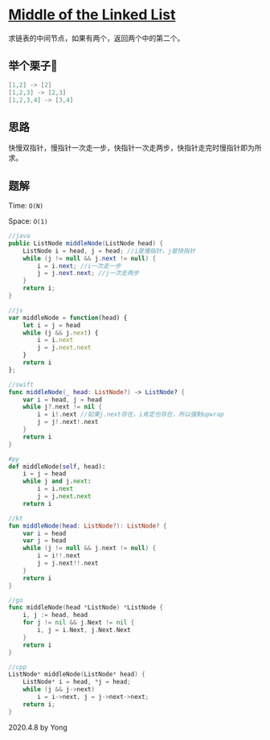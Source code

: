 # [Middle of the Linked List](https://leetcode.com/problems/middle-of-the-linked-list/)

求链表的中间节点，如果有两个，返回两个中的第二个。

## 举个栗子🌰
```java
[1,2] -> [2]
[1,2,3] -> [2,3]
[1,2,3,4] -> [3,4]
```

## 思路

快慢双指针，慢指针一次走一步，快指针一次走两步，快指针走完时慢指针即为所求。

## 题解

Time: `O(N)`

Space: `O(1)`

```java
//java
public ListNode middleNode(ListNode head) {
    ListNode i = head, j = head; //i是慢指针，j是快指针
    while (j != null && j.next != null) {
        i = i.next; //i一次走一步
        j = j.next.next; //j一次走两步
    }
    return i;
}
```

```js
//js
var middleNode = function(head) {
    let i = j = head
    while (j && j.next) {
        i = i.next
        j = j.next.next
    }
    return i
};
```

```swift
//swift
func middleNode(_ head: ListNode?) -> ListNode? {
    var i = head, j = head
    while j?.next != nil {
        i = i!.next //如果j.next存在，i肯定也存在，所以强制upwrap
        j = j!.next!.next
    }
    return i
}
```

```py
#py
def middleNode(self, head):
    i = j = head
    while j and j.next:
        i = i.next
        j = j.next.next
    return i
```

```kt
//kt
fun middleNode(head: ListNode?): ListNode? {
    var i = head
    var j = head
    while (j != null && j.next != null) {
        i = i!!.next
        j = j.next!!.next
    }
    return i
}
```

```go
//go
func middleNode(head *ListNode) *ListNode {
    i, j := head, head
    for j != nil && j.Next != nil {
        i, j = i.Next, j.Next.Next
    }
    return i
}
```

```cpp
//cpp
ListNode* middleNode(ListNode* head) {
    ListNode* i = head, *j = head;
    while (j && j->next)
        i = i->next, j = j->next->next;
    return i;
}
```

2020.4.8 by Yong